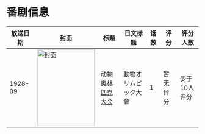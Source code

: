 # 番剧信息

|放送日期|封面|标题|日文标题|话数|评分|评分人数|
|---|---|---|---|---|---|---|
|1928-09|<img src="//lain.bgm.tv/pic/cover/c/9f/e6/259018_kTlbo.jpg" alt="封面" style="width:150px;height:200px;object-fit:cover;">|[动物奥林匹克大会](https://bangumi.tv/subject/259018)|動物オリムピック大會|1|暂无评分|少于10人评分|
